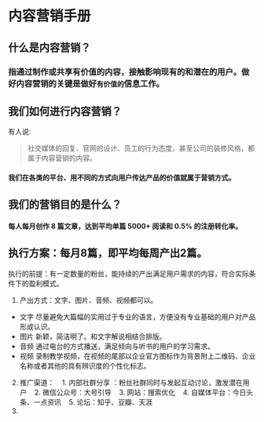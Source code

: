 # 内容营销手册
## 什么是内容营销？
### 指通过制作或共享有价值的内容，接触影响现有的和潜在的用户。做好内容营销的关键是做好`有价值的`信息工作。
## 我们如何进行内容营销？
有人说:
> 社交媒体的回复、官网的设计、员工的行为态度，甚至公司的装修风格，都属于内容营销的内容。
#### 我们在各类的平台、用不同的方式向用户传达产品的价值就属于营销方式。
## 我们的营销目的是什么？
#### 每人每月创作 8 篇文章，达到平均单篇 5000+ 阅读和 0.5% 的注册转化率。
## 执行方案：每月8篇，即平均每周产出2篇。
执行的前提：有一定数量的粉丝，能持续的产出满足用户需求的内容，符合实际条件下的盈利模式。
1. 产出方式：文字、图片、音频、视频都可以。
- 文字
尽量避免大篇幅的实用过于专业的语言，方便没有专业基础的用户对产品形成认识。
- 图片
新颖，简洁明了。和文字解说相结合排版。
- 音频
通过电台的方式播送，满足倾向与听书的用户的学习需求。
- 视频
录制教学视频，在视频的尾部以企业官方图标作为背景附上二维码、企业名称或者其他的具有辨识度的个性化标志。
2. 推广渠道：
    1. 内部社群分享 ：粉丝社群同时与发起互动讨论，激发潜在用户
    2. 微信公众号：大号引导
    3. 网站：搜索优化
    4. 自媒体平台：今日头条、一点资讯
    5. 论坛：知乎、豆瓣、天涯
3. 
